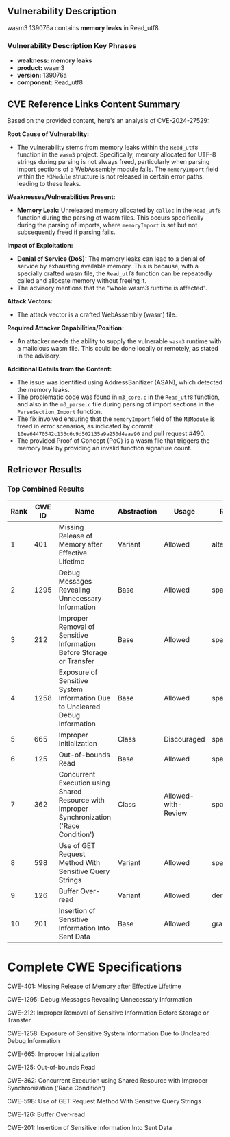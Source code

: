 ## Vulnerability Description
wasm3 139076a contains **memory leaks** in Read_utf8.

### Vulnerability Description Key Phrases
- **weakness:** **memory leaks**
- **product:** wasm3
- **version:** 139076a
- **component:** Read_utf8

## CVE Reference Links Content Summary
Based on the provided content, here's an analysis of CVE-2024-27529:

**Root Cause of Vulnerability:**
- The vulnerability stems from memory leaks within the `Read_utf8` function in the `wasm3` project. Specifically, memory allocated for UTF-8 strings during parsing is not always freed, particularly when parsing import sections of a WebAssembly module fails. The `memoryImport` field within the `M3Module` structure is not released in certain error paths, leading to these leaks.

**Weaknesses/Vulnerabilities Present:**
- **Memory Leak:** Unreleased memory allocated by `calloc` in the `Read_utf8` function during the parsing of wasm files. This occurs specifically during the parsing of imports, where `memoryImport` is set but not subsequently freed if parsing fails.

**Impact of Exploitation:**
- **Denial of Service (DoS):**  The memory leaks can lead to a denial of service by exhausting available memory. This is because, with a specially crafted wasm file, the `Read_utf8` function can be repeatedly called and allocate memory without freeing it.
- The advisory mentions that the "whole wasm3 runtime is affected".

**Attack Vectors:**
- The attack vector is a crafted WebAssembly (wasm) file.

**Required Attacker Capabilities/Position:**
- An attacker needs the ability to supply the vulnerable `wasm3` runtime with a malicious wasm file. This could be done locally or remotely, as stated in the advisory.

**Additional Details from the Content:**
- The issue was identified using AddressSanitizer (ASAN), which detected the memory leaks.
- The problematic code was found in `m3_core.c` in the `Read_utf8` function, and also in the `m3_parse.c` file during parsing of import sections in the `ParseSection_Import` function.
- The fix involved ensuring that the `memoryImport` field of the `M3Module` is freed in error scenarios, as indicated by commit `10ea64470542c133c6c9d502135a9a250d4aaa90` and pull request #490.
- The provided Proof of Concept (PoC) is a wasm file that triggers the memory leak by providing an invalid function signature count.

## Retriever Results

### Top Combined Results

| Rank | CWE ID | Name | Abstraction | Usage  | Retrievers | Individual Scores |
|------|--------|------|-------------|-------|------------|-------------------|
| 1 | 401 | Missing Release of Memory after Effective Lifetime | Variant | Allowed | alternate_terms | 0.800 |
| 2 | 1295 | Debug Messages Revealing Unnecessary Information | Base | Allowed | sparse | 0.054 |
| 3 | 212 | Improper Removal of Sensitive Information Before Storage or Transfer | Base | Allowed | sparse | 0.051 |
| 4 | 1258 | Exposure of Sensitive System Information Due to Uncleared Debug Information | Base | Allowed | sparse | 0.049 |
| 5 | 665 | Improper Initialization | Class | Discouraged | sparse | 0.045 |
| 6 | 125 | Out-of-bounds Read | Base | Allowed | sparse | 0.042 |
| 7 | 362 | Concurrent Execution using Shared Resource with Improper Synchronization ('Race Condition') | Class | Allowed-with-Review | sparse | 0.042 |
| 8 | 598 | Use of GET Request Method With Sensitive Query Strings | Variant | Allowed | sparse | 0.040 |
| 9 | 126 | Buffer Over-read | Variant | Allowed | dense | 0.483 |
| 10 | 201 | Insertion of Sensitive Information Into Sent Data | Base | Allowed | graph | 0.003 |



# Complete CWE Specifications

CWE-401: Missing Release of Memory after Effective Lifetime

CWE-1295: Debug Messages Revealing Unnecessary Information

CWE-212: Improper Removal of Sensitive Information Before Storage or Transfer

CWE-1258: Exposure of Sensitive System Information Due to Uncleared Debug Information

CWE-665: Improper Initialization

CWE-125: Out-of-bounds Read

CWE-362: Concurrent Execution using Shared Resource with Improper Synchronization ('Race Condition')

CWE-598: Use of GET Request Method With Sensitive Query Strings

CWE-126: Buffer Over-read

CWE-201: Insertion of Sensitive Information Into Sent Data